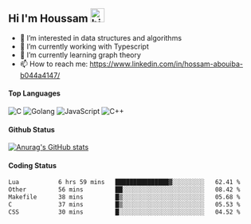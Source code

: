 ## Hi I'm Houssam <img src="https://user-images.githubusercontent.com/1303154/88677602-1635ba80-d120-11ea-84d8-d263ba5fc3c0.gif" width="28px" alt="hi">

- 👀 I’m interested in data structures and algorithms
- 🔭 I’m currently working with Typescript
- 🌱 I’m currently learning graph theory
- 📫 How to reach me: https://www.linkedin.com/in/hossam-abouiba-b044a4147/

#### Top Languages

![C](https://img.shields.io/badge/c-%2300599C.svg?style=for-the-badge&logo=c&logoColor=white)
![Golang](https://img.shields.io/badge/go-blue?style=for-the-badge&logo=Goland)
![JavaScript](https://img.shields.io/badge/javascript-%23323330.svg?style=for-the-badge&logo=javascript&logoColor=%23F7DF1E)
![C++](https://img.shields.io/badge/C%2B%2B-blue?style=for-the-badge&logo=C%2B%2B)


#### Github Status
[![Anurag's GitHub stats](https://github-readme-stats.vercel.app/api?username=0xhoussam&theme=tokyonight)](https://github.com/anuraghazra/github-readme-stats)

#### Coding Status
<!--START_SECTION:waka-->

```txt
Lua           6 hrs 59 mins   ███████████████▓░░░░░░░░░   62.41 %
Other         56 mins         ██░░░░░░░░░░░░░░░░░░░░░░░   08.42 %
Makefile      38 mins         █▒░░░░░░░░░░░░░░░░░░░░░░░   05.68 %
C             37 mins         █▒░░░░░░░░░░░░░░░░░░░░░░░   05.53 %
CSS           30 mins         █░░░░░░░░░░░░░░░░░░░░░░░░   04.52 %
```

<!--END_SECTION:waka-->
